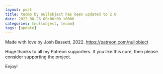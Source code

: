 ```yaml
---
layout: post
title: tecmo by nullobject has been updated to 2.0
date: 2022-08-26 00:00:00 +0000
categories: [nullobject, tecmo]
tags: [update]
---
```

Made with love by Josh Bassett, 2022.
https://patreon.com/nullobject

Huge thanks to all my Patreon supporters. If you like this core, then please consider supporting the project.

Enjoy!
